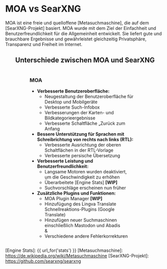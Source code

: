 
# MOA vs SearXNG

MOA ist eine freie und quelloffene [Metasuchmaschine], die auf dem [SearXNG-Projekt] basiert. MOA wurde mit dem Ziel der Einfachheit und Benutzerfreundlichkeit für die Allgemeinheit entwickelt. Sie liefert gute und brauchbare Ergebnisse und gewährleistet gleichzeitig Privatsphäre, Transparenz und Freiheit im Internet.

<style>
  .container {
    display: grid;
    grid-template-columns: repeat(2, 1fr);
    width: 80%;
    min-width: 350px;
    max-width: 1200px;
    margin: auto;
  }
  .container > div.moa {
    padding-right: 20px;
  }
  .container > div.local {
    border-left: 1px solid #ccc;
    padding-left: 20px;
  }
  .container > div.local:has(p > template.hide) {
    display: none;
  }
  .container > div.moa > span > h3:has(template.hide) {
    display: none;
  }
  @media (max-width: 800px) {
    .container {
      grid-template-columns: 1fr;
    }
    .container > div.local {
      border-left: 0px;
      padding-right: 20px;
    }
    .container > div.moa {
      padding-left: 20px;
    }
  }
  .container:has(div.local > p template.hide) {
    grid-template-columns: 1fr;
    width: 50%;
  }
</style>
<div style="text-align: center;">
  <h2>Unterschiede zwischen MOA und SearXNG</h2>
</div>

<div class="container">

<div class="moa">

<h3>MOA<template {{ "class='hide'" if get_setting('instance_customization.markdown', '') == '' else '' }}></template></h3>

- **Verbesserte Benutzeroberfläche:**
  - Neugestaltung der Benutzeroberfläche für Desktop und Mobilgeräte
  - Verbesserte Such-Infobox
  - Verbesserungen der Karten- und Bildkategorieergebnisse
  - Verbesserte Schaltfläche „Zurück zum Anfang
- **Bessere Unterstützung für Sprachen mit Schreibrichtung von rechts nach links (RTL):**
  - Verbesserte Ausrichtung der oberen Schaltflächen in der RTL-Vorlage
  - Verbesserte persische Übersetzung
- **Verbesserte Leistung und Benutzerfreundlichkeit:**
  - Langsame Motoren wurden deaktiviert, um die Geschwindigkeit zu erhöhen
  - Überarbeitete [Engine Stats] **[WIP]**
  - Suchvorschläge erscheinen nun früher
- **Zusätzliche Plugins und Funktionen:**
  - MOA Plugin Manager **[WIP]**
  - Hinzufügung des Lingva Translate Schnellreaktions-Plugins (Google Translate)
  - Hinzufügen neuer Suchmaschinen einschließlich Mastodon und Abadis
<br>  &
  - Verschiedene andere Fehlerkorrekturen

</div>

<div class="local">

{{get_setting('instance_customization.markdown','<template class="hide"></template>')}}

</div>

</div>


[Public Instances]: https://searx.space/
[Engine Stats]: {{ url_for('stats') }}
[Metasuchmaschine]: https://de.wikipedia.org/wiki/Metasuchmaschine
[SearXNG-Projekt]: https://github.com/searxng/searxng